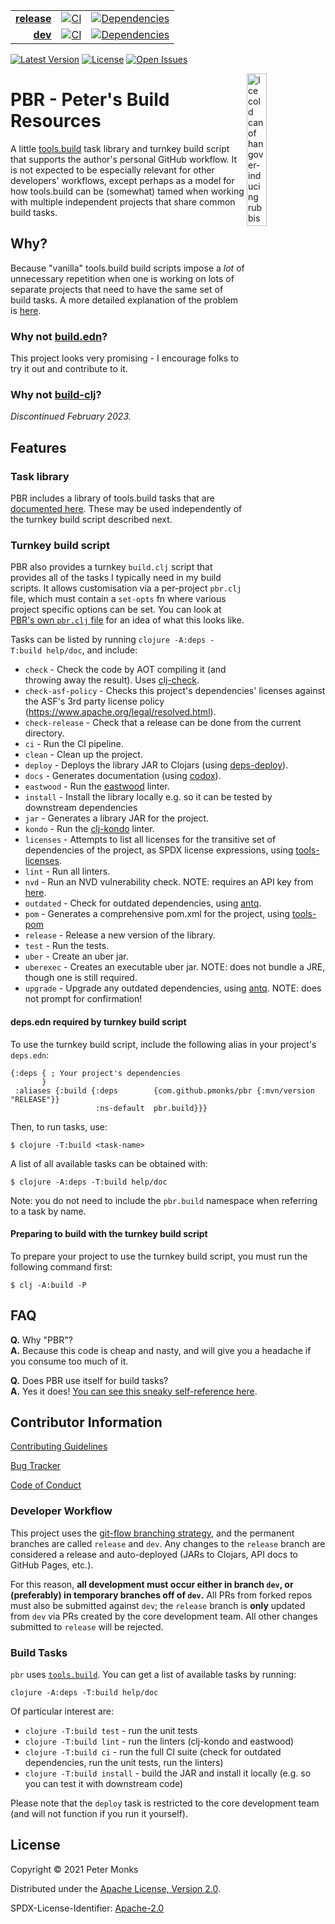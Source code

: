 | | | |
|---:|:---:|:---:|
| [**release**](https://github.com/pmonks/pbr/tree/release) | [![CI](https://github.com/pmonks/pbr/actions/workflows/ci.yml/badge.svg?branch=release)](https://github.com/pmonks/pbr/actions?query=workflow%3ACI+branch%3Arelease) | [![Dependencies](https://github.com/pmonks/pbr/actions/workflows/dependencies.yml/badge.svg?branch=release)](https://github.com/pmonks/pbr/actions?query=workflow%3Adependencies+branch%3Arelease) |
| [**dev**](https://github.com/pmonks/pbr/tree/dev)  | [![CI](https://github.com/pmonks/pbr/actions/workflows/ci.yml/badge.svg?branch=dev)](https://github.com/pmonks/pbr/actions?query=workflow%3ACI+branch%3Adev) | [![Dependencies](https://github.com/pmonks/pbr/actions/workflows/dependencies.yml/badge.svg?branch=dev)](https://github.com/pmonks/pbr/actions?query=workflow%3Adependencies+branch%3Adev) |

[![Latest Version](https://img.shields.io/clojars/v/com.github.pmonks/pbr)](https://clojars.org/com.github.pmonks/pbr/) [![License](https://img.shields.io/github/license/pmonks/pbr.svg)](https://github.com/pmonks/pbr/blob/release/LICENSE) [![Open Issues](https://img.shields.io/github/issues/pmonks/pbr.svg)](https://github.com/pmonks/pbr/issues)


<img alt="Ice cold can of hangover-inducing rubbish beer" align="right" width="25%" src="https://pabstblueribbon.com/wp-content/uploads/2020/10/pbr-org.png">

# PBR - Peter's Build Resources

A little [tools.build](https://github.com/clojure/tools.build) task library and turnkey build script that supports the author's personal GitHub workflow.  It is not expected to be especially relevant for other developers' workflows, except perhaps as a model for how tools.build can be (somewhat) tamed when working with multiple independent projects that share common build tasks.

## Why?

Because "vanilla" tools.build build scripts impose a _lot_ of unnecessary repetition when one is working on lots of separate projects that need to have the same set of build tasks. A more detailed explanation of the problem is [here](https://ask.clojure.org/index.php/11168/tools-build-are-standard-build-tasks-under-consideration).

### Why not [build.edn](https://github.com/liquidz/build.edn)?

This project looks very promising - I encourage folks to try it out and contribute to it.

### Why not [build-clj](https://github.com/seancorfield/build-clj)?

_Discontinued February 2023._

## Features

### Task library

PBR includes a library of tools.build tasks that are [documented here](https://pmonks.github.io/pbr/).  These may be used independently of the turnkey build script described next.

### Turnkey build script

PBR also provides a turnkey `build.clj` script that provides all of the tasks I typically need in my build scripts.  It allows customisation via a per-project `pbr.clj` file, which must contain a `set-opts` fn where various project specific options can be set.  You can look at [PBR's own `pbr.clj` file](https://github.com/pmonks/pbr/blob/release/pbr.clj) for an idea of what this looks like.

Tasks can be listed by running `clojure -A:deps -T:build help/doc`, and include:

* `check` - Check the code by AOT compiling it (and throwing away the result).  Uses [clj-check](https://github.com/athos/clj-check).
* `check-asf-policy` - Checks this project's dependencies' licenses against the ASF's 3rd party license policy (https://www.apache.org/legal/resolved.html).
* `check-release` - Check that a release can be done from the current directory.
* `ci` - Run the CI pipeline.
* `clean` - Clean up the project.
* `deploy` - Deploys the library JAR to Clojars (using [deps-deploy](https://github.com/slipset/deps-deploy)).
* `docs` - Generates documentation (using [codox](https://github.com/weavejester/codox)).
* `eastwood` - Run the [eastwood](https://github.com/jonase/eastwood) linter.
* `install` - Install the library locally e.g. so it can be tested by downstream dependencies
* `jar` - Generates a library JAR for the project.
* `kondo` - Run the [clj-kondo](https://github.com/clj-kondo/clj-kondo) linter.
* `licenses` - Attempts to list all licenses for the transitive set of dependencies of the project, as SPDX license expressions, using [tools-licenses](https://github.com/pmonks/tools-licenses).
* `lint` - Run all linters.
* `nvd` - Run an NVD vulnerability check. NOTE: requires an API key from [here](https://nvd.nist.gov/developers/request-an-api-key).
* `outdated` - Check for outdated dependencies, using [antq](https://github.com/liquidz/antq).
* `pom` - Generates a comprehensive pom.xml for the project, using [tools-pom](https://github.com/pmonks/tools-pom)
* `release` - Release a new version of the library.
* `test` - Run the tests.
* `uber` - Create an uber jar.
* `uberexec` - Creates an executable uber jar. NOTE: does not bundle a JRE, though one is still required.
* `upgrade` - Upgrade any outdated dependencies, using [antq](https://github.com/liquidz/antq). NOTE: does not prompt for confirmation!

#### deps.edn required by turnkey build script

To use the turnkey build script, include the following alias in your project's `deps.edn`:

```edn
{:deps { ; Your project's dependencies
       }
 :aliases {:build {:deps        {com.github.pmonks/pbr {:mvn/version "RELEASE"}}
                   :ns-default  pbr.build}}}
```

Then, to run tasks, use:
```shell
$ clojure -T:build <task-name>
```

A list of all available tasks can be obtained with:

```shell
$ clojure -A:deps -T:build help/doc
```

Note: you do not need to include the `pbr.build` namespace when referring to a task by name.


#### Preparing to build with the turnkey build script

To prepare your project to use the turnkey build script, you must run the following command first:

```shell
$ clj -A:build -P
```

## FAQ

[//]: # (Comment: Every Question in this list has two spaces at the end THAT MUST NOT BE REMOVED!!)

**Q.** Why "PBR"?  
**A.** Because this code is cheap and nasty, and will give you a headache if you consume too much of it.

**Q.** Does PBR use itself for build tasks?  
**A.** Yes it does!  [You can see this sneaky self-reference here](https://github.com/pmonks/pbr/blob/release/deps.edn#L42).

## Contributor Information

[Contributing Guidelines](https://github.com/pmonks/pbr/blob/release/.github/CONTRIBUTING.md)

[Bug Tracker](https://github.com/pmonks/pbr/issues)

[Code of Conduct](https://github.com/pmonks/pbr/blob/release/.github/CODE_OF_CONDUCT.md)

### Developer Workflow

This project uses the [git-flow branching strategy](https://nvie.com/posts/a-successful-git-branching-model/), and the permanent branches are called `release` and `dev`.  Any changes to the `release` branch are considered a release and auto-deployed (JARs to Clojars, API docs to GitHub Pages, etc.).

For this reason, **all development must occur either in branch `dev`, or (preferably) in temporary branches off of `dev`.**  All PRs from forked repos must also be submitted against `dev`; the `release` branch is **only** updated from `dev` via PRs created by the core development team.  All other changes submitted to `release` will be rejected.

### Build Tasks

`pbr` uses [`tools.build`](https://clojure.org/guides/tools_build). You can get a list of available tasks by running:

```
clojure -A:deps -T:build help/doc
```

Of particular interest are:

* `clojure -T:build test` - run the unit tests
* `clojure -T:build lint` - run the linters (clj-kondo and eastwood)
* `clojure -T:build ci` - run the full CI suite (check for outdated dependencies, run the unit tests, run the linters)
* `clojure -T:build install` - build the JAR and install it locally (e.g. so you can test it with downstream code)

Please note that the `deploy` task is restricted to the core development team (and will not function if you run it yourself).

## License

Copyright © 2021 Peter Monks

Distributed under the [Apache License, Version 2.0](http://www.apache.org/licenses/LICENSE-2.0).

SPDX-License-Identifier: [Apache-2.0](https://spdx.org/licenses/Apache-2.0)
